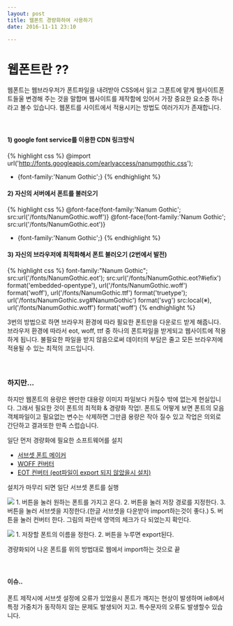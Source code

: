 ```yaml
---
layout: post
title: 웹폰트 경량화하여 사용하기
date: 2016-11-11 23:10

---
```

# 웹폰트란 ??

웹폰트는 웹브라우저가 폰트파일을 내려받아 CSS에서 읽고 그폰트에 맡게 웹사이트폰트들울 변경해 주는 것을 말합며 웹사이트를 제작함에 있어서 가장 중요한 요소중 하나라고 볼수 있습니다. 웹폰트를 사이트에서 적용시키는 방법도 여러가지가 존재합니다. 
<br>
<br>
<br>

#### 1) google font service를 이용한 CDN 링크방식

{% highlight css %}
@import url('http://fonts.googleapis.com/earlyaccess/nanumgothic.css'); 
* {font-family:'Nanum Gothic';}
{% endhighlight %}

#### 2) 자신의 서버에서 폰트를 불러오기

{% highlight css %}
@font-face{font-family:'Nanum Gothic'; src:url('/fonts/NanumGothic.woff')}
@font-face{font-family:'Nanum Gothic'; src:url('/fonts/NanumGothic.eot')} 
* {font-family:'Nanum Gothic';}
{% endhighlight %}

#### 3) 자신의 브라우저에 최적화해서 폰트 불러오기 (2번에서 발전)

{% highlight css %}
font-family:"Nanum Gothic";
    src:url('/fonts/NanumGothic.eot');
    src:url('/fonts/NanumGothic.eot?#iefix') format('embedded-opentype'),
    url('/fonts/NanumGothic.woff') format('woff'),
    url('/fonts/NanumGothic.ttf') format('truetype');
    url('/fonts/NanumGothic.svg#NanumGothic') format('svg')
    src:local(※), url('/fonts/NanumGothic.woff') format('woff')
{% endhighlight %}

3번의 방법으로 하면 브라우저 환경에 따라 필요한 폰트만을 다운로드 받게 해줍니다. 브라우저 환경에 따라서 eot, woff, ttf 중 하나의 폰트파일을 받게되고 웹사이트에 적용하게 됩니다. 불필요한 파일을 받지 않음으로써 데이터의 부담은 줄고 모든 브라우저에 적용될 수 있는 최적의 코드입니다.
<br>
<br>
<br>

### 하지만...
하지만 웹폰트의 용량은 왠만한 대용량 이미지 파일보다 커질수 밖에 없는게 현실입니다. 그래서 필요한 것이 폰트의 최적화 & 경량화 작업!. 폰트도 어떻게 보면 폰트의 모음 객체파일이고 필요없는 변수는 삭제하면 그만큼 용량은 작아 질수 있고 작업은 의외로 간단하고 결과또한 만족 스럽습니다.

일단 먼저 경량화에 필요한 소프트웨어를 설치
- <a href="http://opentype.jp/subsetfontmk.htm" target="_blank">서브셋 폰트 메이커</a>
- <a href="http://opentype.jp/woffconv.htm" target="_blank">WOFF 컨버터</a>
- <a href="http://eotfast.com/" target="_blank">EOT 컨버터 (eot파일이 export 되지 않았을시 설치)</a>

설치가 마무리 되면 일단 서브셋 폰트를 실행
<p class="block">
    <img class="left_align_img" src="{{ site.baseurl }}/img/2016-11-11/font1.jpg" />
    <span class="right_align_text">1. 버튼을 눌러 원하는 폰트를 가지고 온다.</span>
    <span class="right_align_text">2. 버튼을 눌러 저장 경로를 지정한다.</span>
    <span class="right_align_text">3. 버튼을 눌러 서브셋을 지정한다.<span class="small">(한글 
    서브셋을 다운받아 import하는것이 좋다.)</span> </span>
    <span class="right_align_text">5. 버튼을 눌러 컨버터 한다.</span>
    <span class="right_align_text small">그림의 파란색 영역의 체크가 다 되었는지 확인다.</span>
</p>
<p class="block">
    <img class="left_align_img" src="{{ site.baseurl }}/img/2016-11-11/font2.jpg" />
   <span class="right_align_text">1. 저장할 폰트의 이름을 정한다.</span>
   <span class="right_align_text">2. 버튼을 누루면 export된다.</span>
</p>


경량화되어 나온 폰트를 위의 방법대로 웹에서 import하는 것으로 끝
<br>
<br>
<br>
#### 이슈..
폰트 제작시에 서브셋 설정에 오류가 있었을시 폰트가 깨지는 현상이 발생하며 ie8에서 특정 가중치가 동작하지 않는 문제도 발생되어 지고. 특수문자의 오류도 발생할수 있습니다.













